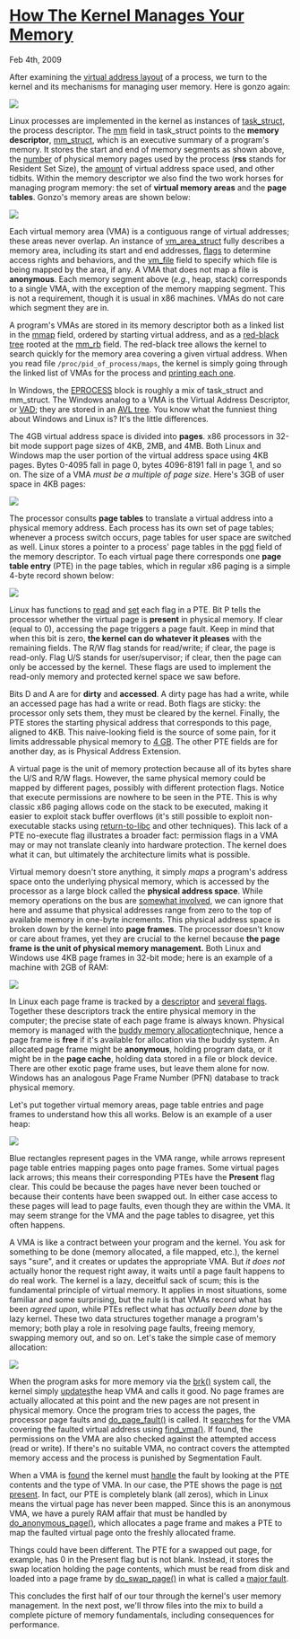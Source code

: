 # [How The Kernel Manages Your Memory](https://manybutfinite.com/post/how-the-kernel-manages-your-memory/)

Feb 4th, 2009

After examining the [virtual address layout](https://manybutfinite.com/post/anatomy-of-a-program-in-memory) of a process, we turn to the kernel and its mechanisms for managing user memory. Here is gonzo again:

<img src="./res/mm_struct.png">



Linux processes are implemented in the kernel as instances of [task_struct](http://lxr.linux.no/linux+v2.6.28.1/include/linux/sched.h#L1075), the process descriptor. The [mm](http://lxr.linux.no/linux+v2.6.28.1/include/linux/sched.h#L1129) field in task_struct points to the **memory descriptor**, [mm_struct](http://lxr.linux.no/linux+v2.6.28.1/include/linux/mm_types.h#L173), which is an executive summary of a program's memory. It stores the start and end of memory segments as shown above, the [number](http://lxr.linux.no/linux+v2.6.28.1/include/linux/mm_types.h#L197) of physical memory pages used by the process (**rss** stands for Resident Set Size), the [amount](http://lxr.linux.no/linux+v2.6.28.1/include/linux/mm_types.h#L206) of virtual address space used, and other tidbits. Within the memory descriptor we also find the two work horses for managing program memory: the set of **virtual memory areas** and the **page tables**. Gonzo's memory areas are shown below:

<img src="./res/memoryDescriptorAndMemoryAreas.png">

Each virtual memory area (VMA) is a contiguous range of virtual addresses; these areas never overlap. An instance of [vm_area_struct](http://lxr.linux.no/linux+v2.6.28.1/include/linux/mm_types.h#L99) fully describes a memory area, including its start and end addresses, [flags](http://lxr.linux.no/linux+v2.6.28/include/linux/mm.h#L76) to determine access rights and behaviors, and the [vm_file](http://lxr.linux.no/linux+v2.6.28.1/include/linux/mm_types.h#L150) field to specify which file is being mapped by the area, if any. A VMA that does not map a file is **anonymous**. Each memory segment above (*e.g.*, heap, stack) corresponds to a single VMA, with the exception of the memory mapping segment. This is not a requirement, though it is usual in x86 machines. VMAs do not care which segment they are in.

A program's VMAs are stored in its memory descriptor both as a linked list in the [mmap](http://lxr.linux.no/linux+v2.6.28.1/include/linux/mm_types.h#L174) field, ordered by starting virtual address, and as a [red-black tree](http://en.wikipedia.org/wiki/Red_black_tree) rooted at the [mm_rb](http://lxr.linux.no/linux+v2.6.28.1/include/linux/mm_types.h#L175) field. The red-black tree allows the kernel to search quickly for the memory area covering a given virtual address. When you read file `/proc/pid_of_process/maps`, the kernel is simply going through the linked list of VMAs for the process and [printing each one](http://lxr.linux.no/linux+v2.6.28.1/fs/proc/task_mmu.c#L201).

In Windows, the [EPROCESS](http://www.nirsoft.net/kernel_struct/vista/EPROCESS.html) block is roughly a mix of task_struct and mm_struct. The Windows analog to a VMA is the Virtual Address Descriptor, or [VAD](http://www.nirsoft.net/kernel_struct/vista/MMVAD.html); they are stored in an [AVL tree](http://en.wikipedia.org/wiki/AVL_tree). You know what the funniest thing about Windows and Linux is? It's the little differences.

The 4GB virtual address space is divided into **pages**. x86 processors in 32-bit mode support page sizes of 4KB, 2MB, and 4MB. Both Linux and Windows map the user portion of the virtual address space using 4KB pages. Bytes 0-4095 fall in page 0, bytes 4096-8191 fall in page 1, and so on. The size of a VMA *must be a multiple of page size*. Here's 3GB of user space in 4KB pages:

<img src="./res/pagedVirtualSpace.png">

The processor consults **page tables** to translate a virtual address into a physical memory address. Each process has its own set of page tables; whenever a process switch occurs, page tables for user space are switched as well. Linux stores a pointer to a process' page tables in the [pgd](http://lxr.linux.no/linux+v2.6.28.1/include/linux/mm_types.h#L185) field of the memory descriptor. To each virtual page there corresponds one **page table entry** (PTE) in the page tables, which in regular x86 paging is a simple 4-byte record shown below:

<img src="./res/x86PageTableEntry4KB.png">

Linux has functions to [read](http://lxr.linux.no/linux+v2.6.28.1/arch/x86/include/asm/pgtable.h#L173) and [set](http://lxr.linux.no/linux+v2.6.28.1/arch/x86/include/asm/pgtable.h#L230) each flag in a PTE. Bit P tells the processor whether the virtual page is **present** in physical memory. If clear (equal to 0), accessing the page triggers a page fault. Keep in mind that when this bit is zero, **the kernel can do whatever it pleases** with the remaining fields. The R/W flag stands for read/write; if clear, the page is read-only. Flag U/S stands for user/supervisor; if clear, then the page can only be accessed by the kernel. These flags are used to implement the read-only memory and protected kernel space we saw before.

Bits D and A are for **dirty** and **accessed**. A dirty page has had a write, while an accessed page has had a write or read. Both flags are sticky: the processor only sets them, they must be cleared by the kernel. Finally, the PTE stores the starting physical address that corresponds to this page, aligned to 4KB. This naive-looking field is the source of some pain, for it limits addressable physical memory to [4 GB](http://www.google.com/search?hl=en&q=2^20+*+2^12+bytes+in+GB). The other PTE fields are for another day, as is Physical Address Extension.

A virtual page is the unit of memory protection because all of its bytes share the U/S and R/W flags. However, the same physical memory could be mapped by different pages, possibly with different protection flags. Notice that execute permissions are nowhere to be seen in the PTE. This is why classic x86 paging allows code on the stack to be executed, making it easier to exploit stack buffer overflows (it's still possible to exploit non-executable stacks using [return-to-libc](http://en.wikipedia.org/wiki/Return-to-libc_attack) and other techniques). This lack of a PTE no-execute flag illustrates a broader fact: permission flags in a VMA may or may not translate cleanly into hardware protection. The kernel does what it can, but ultimately the architecture limits what is possible.

Virtual memory doesn't store anything, it simply *maps* a program's address space onto the underlying physical memory, which is accessed by the processor as a large block called the **physical address space**. While memory operations on the bus are [somewhat involved](https://manybutfinite.com/post/getting-physical-with-memory), we can ignore that here and assume that physical addresses range from zero to the top of available memory in one-byte increments. This physical address space is broken down by the kernel into **page frames**. The processor doesn't know or care about frames, yet they are crucial to the kernel because **the page frame is the unit of physical memory management.** Both Linux and Windows use 4KB page frames in 32-bit mode; here is an example of a machine with 2GB of RAM:

<img src="./res/physicalAddressSpace.png">



In Linux each page frame is tracked by a [descriptor](http://lxr.linux.no/linux+v2.6.28/include/linux/mm_types.h#L32) and [several flags](http://lxr.linux.no/linux+v2.6.28/include/linux/page-flags.h#L14). Together these descriptors track the entire physical memory in the computer; the precise state of each page frame is always known. Physical memory is managed with the [buddy memory allocation](http://en.wikipedia.org/wiki/Buddy_memory_allocation)technique, hence a page frame is **free** if it's available for allocation via the buddy system. An allocated page frame might be **anonymous**, holding program data, or it might be in the **page cache**, holding data stored in a file or block device. There are other exotic page frame uses, but leave them alone for now. Windows has an analogous Page Frame Number (PFN) database to track physical memory.

Let's put together virtual memory areas, page table entries and page frames to understand how this all works. Below is an example of a user heap:

<img src="./res/heapMapped.png">



Blue rectangles represent pages in the VMA range, while arrows represent page table entries mapping pages onto page frames. Some virtual pages lack arrows; this means their corresponding PTEs have the **Present** flag clear. This could be because the pages have never been touched or because their contents have been swapped out. In either case access to these pages will lead to page faults, even though they are within the VMA. It may seem strange for the VMA and the page tables to disagree, yet this often happens.

A VMA is like a contract between your program and the kernel. You ask for something to be done (memory allocated, a file mapped, etc.), the kernel says "sure", and it creates or updates the appropriate VMA. But *it does not* actually honor the request right away, it waits until a page fault happens to do real work. The kernel is a lazy, deceitful sack of scum; this is the fundamental principle of virtual memory. It applies in most situations, some familiar and some surprising, but the rule is that VMAs record what has been *agreed upon*, while PTEs reflect what has *actually been done* by the lazy kernel. These two data structures together manage a program's memory; both play a role in resolving page faults, freeing memory, swapping memory out, and so on. Let's take the simple case of memory allocation:

<img src="./res/heapAllocation.png">



When the program asks for more memory via the [brk()](http://www.kernel.org/doc/man-pages/online/pages/man2/brk.2.html) system call, the kernel simply [updates](http://lxr.linux.no/linux+v2.6.28.1/mm/mmap.c#L2050)the heap VMA and calls it good. No page frames are actually allocated at this point and the new pages are not present in physical memory. Once the program tries to access the pages, the processor page faults and [do_page_fault()](http://lxr.linux.no/linux+v2.6.28/arch/x86/mm/fault.c#L583) is called. It [searches](http://lxr.linux.no/linux+v2.6.28/arch/x86/mm/fault.c#L692) for the VMA covering the faulted virtual address using [find_vma()](http://lxr.linux.no/linux+v2.6.28/mm/mmap.c#L1466). If found, the permissions on the VMA are also checked against the attempted access (read or write). If there's no suitable VMA, no contract covers the attempted memory access and the process is punished by Segmentation Fault.

When a VMA is [found](http://lxr.linux.no/linux+v2.6.28/arch/x86/mm/fault.c#L711) the kernel must [handle](http://lxr.linux.no/linux+v2.6.28/mm/memory.c#L2653) the fault by looking at the PTE contents and the type of VMA. In our case, the PTE shows the page is [not present](http://lxr.linux.no/linux+v2.6.28/mm/memory.c#L2674). In fact, our PTE is completely blank (all zeros), which in Linux means the virtual page has never been mapped. Since this is an anonymous VMA, we have a purely RAM affair that must be handled by [do_anonymous_page()](http://lxr.linux.no/linux+v2.6.28/mm/memory.c#L2681), which allocates a page frame and makes a PTE to map the faulted virtual page onto the freshly allocated frame.

Things could have been different. The PTE for a swapped out page, for example, has 0 in the Present flag but is not blank. Instead, it stores the swap location holding the page contents, which must be read from disk and loaded into a page frame by [do_swap_page()](http://lxr.linux.no/linux+v2.6.28/mm/memory.c#L2280) in what is called a [major fault](http://lxr.linux.no/linux+v2.6.28/mm/memory.c#L2316).

This concludes the first half of our tour through the kernel's user memory management. In the next post, we'll throw files into the mix to build a complete picture of memory fundamentals, including consequences for performance.